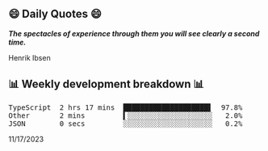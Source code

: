 ## 😄 Daily Quotes 😄

_**The spectacles of experience through them you will see clearly a second time.**_

Henrik Ibsen



## 📊 Weekly development breakdown 📊

<pre>TypeScript  2 hrs 17 mins  ████████████████████▌  97.8%
Other       2 mins         ▍░░░░░░░░░░░░░░░░░░░░   2.0%
JSON        0 secs         ░░░░░░░░░░░░░░░░░░░░░   0.2%</pre>

11/17/2023